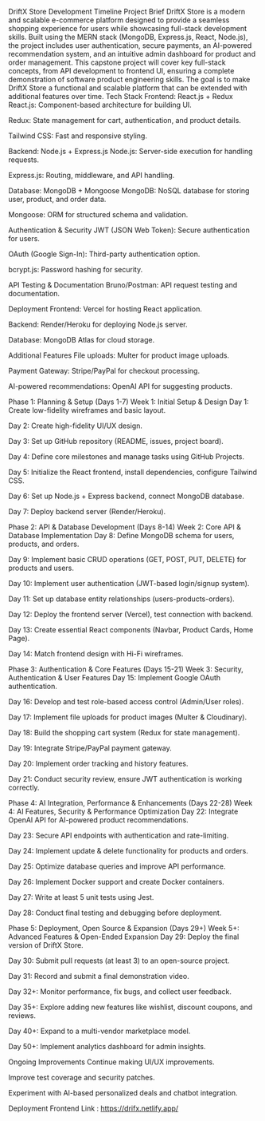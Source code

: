 DriftX Store Development Timeline
Project Brief
DriftX Store is a modern and scalable e-commerce platform designed to provide a seamless shopping experience for users while showcasing full-stack development skills. Built using the MERN stack (MongoDB, Express.js, React, Node.js), the project includes user authentication, secure payments, an AI-powered recommendation system, and an intuitive admin dashboard for product and order management.
This capstone project will cover key full-stack concepts, from API development to frontend UI, ensuring a complete demonstration of software product engineering skills. The goal is to make DriftX Store a functional and scalable platform that can be extended with additional features over time.
Tech Stack
Frontend: React.js + Redux
React.js: Component-based architecture for building UI.


Redux: State management for cart, authentication, and product details.


Tailwind CSS: Fast and responsive styling.


Backend: Node.js + Express.js
Node.js: Server-side execution for handling requests.


Express.js: Routing, middleware, and API handling.


Database: MongoDB + Mongoose
MongoDB: NoSQL database for storing user, product, and order data.


Mongoose: ORM for structured schema and validation.


Authentication & Security
JWT (JSON Web Token): Secure authentication for users.


OAuth (Google Sign-In): Third-party authentication option.


bcrypt.js: Password hashing for security.


API Testing & Documentation
Bruno/Postman: API request testing and documentation.


Deployment
Frontend: Vercel for hosting React application.


Backend: Render/Heroku for deploying Node.js server.


Database: MongoDB Atlas for cloud storage.


Additional Features
File uploads: Multer for product image uploads.


Payment Gateway: Stripe/PayPal for checkout processing.


AI-powered recommendations: OpenAI API for suggesting products.


Phase 1: Planning & Setup (Days 1-7)
Week 1: Initial Setup & Design
Day 1: Create low-fidelity wireframes and basic layout.


Day 2: Create high-fidelity UI/UX design.


Day 3: Set up GitHub repository (README, issues, project board).


Day 4: Define core milestones and manage tasks using GitHub Projects.


Day 5: Initialize the React frontend, install dependencies, configure Tailwind CSS.


Day 6: Set up Node.js + Express backend, connect MongoDB database.


Day 7: Deploy backend server (Render/Heroku).


Phase 2: API & Database Development (Days 8-14)
Week 2: Core API & Database Implementation
Day 8: Define MongoDB schema for users, products, and orders.


Day 9: Implement basic CRUD operations (GET, POST, PUT, DELETE) for products and users.


Day 10: Implement user authentication (JWT-based login/signup system).


Day 11: Set up database entity relationships (users-products-orders).


Day 12: Deploy the frontend server (Vercel), test connection with backend.


Day 13: Create essential React components (Navbar, Product Cards, Home Page).


Day 14: Match frontend design with Hi-Fi wireframes.


Phase 3: Authentication & Core Features (Days 15-21)
Week 3: Security, Authentication & User Features
Day 15: Implement Google OAuth authentication.


Day 16: Develop and test role-based access control (Admin/User roles).


Day 17: Implement file uploads for product images (Multer & Cloudinary).


Day 18: Build the shopping cart system (Redux for state management).


Day 19: Integrate Stripe/PayPal payment gateway.


Day 20: Implement order tracking and history features.


Day 21: Conduct security review, ensure JWT authentication is working correctly.


Phase 4: AI Integration, Performance & Enhancements (Days 22-28)
Week 4: AI Features, Security & Performance Optimization
Day 22: Integrate OpenAI API for AI-powered product recommendations.


Day 23: Secure API endpoints with authentication and rate-limiting.


Day 24: Implement update & delete functionality for products and orders.


Day 25: Optimize database queries and improve API performance.


Day 26: Implement Docker support and create Docker containers.


Day 27: Write at least 5 unit tests using Jest.


Day 28: Conduct final testing and debugging before deployment.


Phase 5: Deployment, Open Source & Expansion (Days 29+)
Week 5+: Advanced Features & Open-Ended Expansion
Day 29: Deploy the final version of DriftX Store.


Day 30: Submit pull requests (at least 3) to an open-source project.


Day 31: Record and submit a final demonstration video.


Day 32+: Monitor performance, fix bugs, and collect user feedback.


Day 35+: Explore adding new features like wishlist, discount coupons, and reviews.


Day 40+: Expand to a multi-vendor marketplace model.


Day 50+: Implement analytics dashboard for admin insights.


Ongoing Improvements
Continue making UI/UX improvements.


Improve test coverage and security patches.


Experiment with AI-based personalized deals and chatbot integration.


Deployment Frontend Link : https://drifx.netlify.app/
